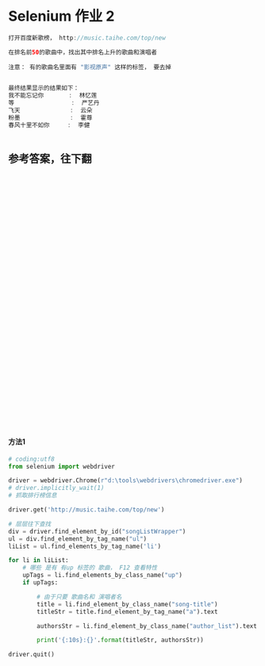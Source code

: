 # Selenium 作业 2



```java
打开百度新歌榜， http://music.taihe.com/top/new

在排名前50的歌曲中，找出其中排名上升的歌曲和演唱者
 
注意： 有的歌曲名里面有 "影视原声" 这样的标签， 要去掉


最终结果显示的结果如下：
我不能忘记你       :  林忆莲
等                :  严艺丹
飞天              :  云朵
粉墨              :  霍尊
春风十里不如你     :  李健



```


## 参考答案，往下翻
<br><br><br><br><br><br><br><br><br><br><br><br><br><br><br><br><br><br><br><br><br><br><br><br><br><br><br><br><br><br>

#### 方法1
```python
# coding:utf8
from selenium import webdriver

driver = webdriver.Chrome(r"d:\tools\webdrivers\chromedriver.exe")
# driver.implicitly_wait(1)
# 抓取排行榜信息

driver.get('http://music.taihe.com/top/new')

# 层层往下查找
div = driver.find_element_by_id("songListWrapper")
ul = div.find_element_by_tag_name("ul")
liList = ul.find_elements_by_tag_name('li')

for li in liList:
    # 哪些 是有 有up 标签的 歌曲， F12 查看特性
    upTags = li.find_elements_by_class_name("up")
    if upTags:

        # 由于只要 歌曲名和 演唱者名
        title = li.find_element_by_class_name("song-title")
        titleStr = title.find_element_by_tag_name("a").text

        authorsStr = li.find_element_by_class_name("author_list").text

        print('{:10s}:{}'.format(titleStr, authorsStr))

driver.quit()
```
